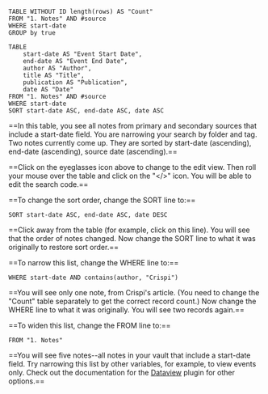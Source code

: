 
```dataview
TABLE WITHOUT ID length(rows) AS "Count"
FROM "1. Notes" AND #source 
WHERE start-date
GROUP by true
```
```dataview
TABLE
	start-date AS "Event Start Date",
	end-date AS "Event End Date",
	author AS "Author",
	title AS "Title",
	publication AS "Publication",
	date AS "Date"
FROM "1. Notes" AND #source 
WHERE start-date
SORT start-date ASC, end-date ASC, date ASC
```


==In this table, you see all notes from primary and secondary sources that include a start-date field. 
You are narrowing your search by folder and tag. Two notes currently come up. 
They are sorted by start-date (ascending), end-date (ascending), source date (ascending).== 

==Click on the eyeglasses icon above to change to the edit view. 
Then roll your mouse over the table and click on the "</>" icon. 
You will be able to edit the search code.==

==To change the sort order, change the SORT line to:==

<code>SORT start-date ASC, end-date ASC, date DESC</code>

==Click away from the table (for example, click on this line). 
You will see that the order of notes changed. 
Now change the SORT line to what it was originally to restore sort order.==

==To narrow this list, change the WHERE line to:==

<code>WHERE start-date AND contains(author, "Crispi")</code>

==You will see only one note, from Crispi's article. 
(You need to change the "Count" table separately to get the correct record count.) 
Now change the WHERE line to what it was originally. You will see two records again.==

==To widen this list, change the FROM line to:==

<code>FROM "1. Notes"</code>

==You will see five notes--all notes in your vault that include a start-date field. 
Try narrowing this list by other variables, for example, to view events only.
Check out the documentation for the [Dataview](https://blacksmithgu.github.io/obsidian-dataview/) plugin for other options.==


